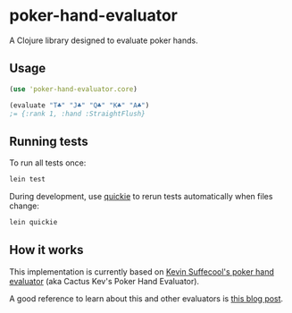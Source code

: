 # poker-hand-evaluator

A Clojure library designed to evaluate poker hands.

## Usage

```clojure
(use 'poker-hand-evaluator.core)

(evaluate "T♣" "J♣" "Q♣" "K♣" "A♣")
;= {:rank 1, :hand :StraightFlush}
```

## Running tests

To run all tests once:

```bash
lein test
```

During development, use [quickie](https://github.com/jakepearson/quickie) to rerun tests automatically when files change:

```bash
lein quickie
```

## How it works

This implementation is currently based on [Kevin Suffecool's poker hand evaluator](http://www.suffecool.net/poker/evaluator.html)  (aka Cactus Kev's Poker Hand Evaluator).

A good reference to learn about this and other evaluators is [this blog post](http://www.codingthewheel.com/archives/poker-hand-evaluator-roundup/).
